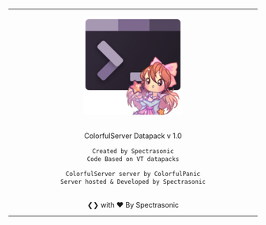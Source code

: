 
---
<div align="center">
<img src="cataserver.png" width="200px">

<br>
<br>

ColorfulServer Datapack v 1.0
```
Created by Spectrasonic
Code Based on VT datapacks
```

```
ColorfulServer server by ColorfulPanic
Server hosted & Developed by Spectrasonic
```

<br>
❮❯ with ❤︎ By Spectrasonic
</div>

---